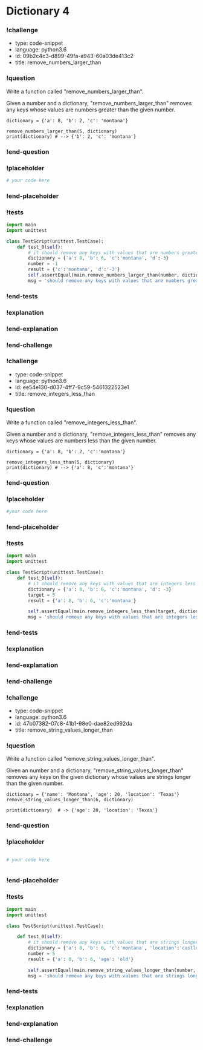 # Dictionary 4

### !challenge

* type: code-snippet
* language: python3.6
* id: 09b2c4c3-d899-49fa-a943-60a03de413c2
* title: remove_numbers_larger_than

### !question

Write a function called "remove_numbers_larger_than".

Given a number and a dictionary, "remove_numbers_larger_than" removes any keys whose values are numbers greater than the given number.

```
dictionary = {'a': 8, 'b': 2, 'c': 'montana'}

remove_numbers_larger_than(5, dictionary)
print(dictionary) # --> {'b': 2, 'c': 'montana'}
```

### !end-question

### !placeholder

```python
# your code here

```

### !end-placeholder

### !tests

```python
import main
import unittest

class TestScript(unittest.TestCase):
    def test_0(self):
        # it should remove any keys with values that are numbers greater than the given number
        dictionary = {'a': 8, 'b': 6, 'c':'montana', 'd':-3}
        number = -1
        result = {'c':'montana', 'd':'-3'}
        self.assertEqual(main.remove_numbers_larger_than(number, dictionary), result,
        msg = 'should remove any keys with values that are numbers greater than num')
```

### !end-tests

### !explanation

### !end-explanation

### !end-challenge

### !challenge

* type: code-snippet
* language: python3.6
* id: ee54e130-d037-4ff7-9c59-5461322523e1
* title: remove_integers_less_than

### !question

Write a function called "remove_integers_less_than".

Given a number and a dictionary, "remove_integers_less_than" removes any keys whose values are numbers less than the given number.

```
dictionary = {'a': 8, 'b': 2, 'c':'montana'}

remove_integers_less_than(5, dictionary)
print(dictionary) # --> {'a': 8, 'c':'montana'}
```

### !end-question

### !placeholder

```python
#your code here

```

### !end-placeholder

### !tests

```python
import main
import unittest

class TestScript(unittest.TestCase):
    def test_0(self):
        # it should remove any keys with values that are integers less than target
        dictionary = {'a': 8, 'b': 6, 'c':'montana', 'd': -3}
        target = 5
        result = {'a': 8, 'b': 6, 'c':'montana'}

        self.assertEqual(main.remove_integers_less_than(target, dictionary), result,
        msg = 'should remove any keys with values that are integers less than target')

```

### !end-tests

### !explanation

### !end-explanation

### !end-challenge

### !challenge

* type: code-snippet
* language: python3.6
* id: 47b07382-07c8-41b1-98e0-dae82ed992da
* title: remove_string_values_longer_than

### !question

Write a function called "remove_string_values_longer_than".

Given an number and a dictionary, "remove_string_values_longer_than" removes any keys on the given dictionary whose values are strings longer than the given number.

```
dictionary = {'name': 'Montana', 'age': 20, 'location': 'Texas'}
remove_string_values_longer_than(6, dictionary)

print(dictionary)  # -> {'age': 20, 'location': 'Texas'}
```

### !end-question

### !placeholder

```python

# your code here



```

### !end-placeholder

### !tests

```python
import main
import unittest

class TestScript(unittest.TestCase):

    def test_0(self):
        # it should remove any keys with values that are strings longer than num
        dictionary = {'a': 8, 'b': 6, 'c':'montana', 'location':'castle', 'age': 'old'}
        number = 5
        result = {'a': 8, 'b': 6, 'age': 'old'}

        self.assertEqual(main.remove_string_values_longer_than(number, dictionary), result,
        msg = 'should remove any keys with values that are strings longer than num')

```

### !end-tests

### !explanation

### !end-explanation

### !end-challenge
